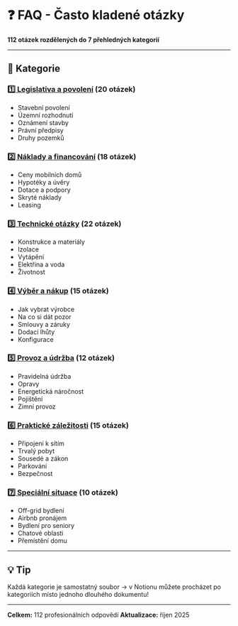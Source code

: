 # ❓ FAQ - Často kladené otázky

**112 otázek rozdělených do 7 přehledných kategorií**

---

## 📂 Kategorie

### [1️⃣ Legislativa a povolení](01-legislativa-a-povoleni.md) (20 otázek)
- Stavební povolení
- Územní rozhodnutí
- Oznámení stavby
- Právní předpisy
- Druhy pozemků

### [2️⃣ Náklady a financování](02-naklady-a-financovani.md) (18 otázek)
- Ceny mobilních domů
- Hypotéky a úvěry
- Dotace a podpory
- Skryté náklady
- Leasing

### [3️⃣ Technické otázky](03-technicke-otazky.md) (22 otázek)
- Konstrukce a materiály
- Izolace
- Vytápění
- Elektřina a voda
- Životnost

### [4️⃣ Výběr a nákup](04-vyber-a-nakup.md) (15 otázek)
- Jak vybrat výrobce
- Na co si dát pozor
- Smlouvy a záruky
- Dodací lhůty
- Konfigurace

### [5️⃣ Provoz a údržba](05-provoz-a-udrzba.md) (12 otázek)
- Pravidelná údržba
- Opravy
- Energetická náročnost
- Pojištění
- Zimní provoz

### [6️⃣ Praktické záležitosti](06-prakticke-zalezitosti.md) (15 otázek)
- Připojení k sítím
- Trvalý pobyt
- Sousedé a zákon
- Parkování
- Bezpečnost

### [7️⃣ Speciální situace](07-specialni-situace.md) (10 otázek)
- Off-grid bydlení
- Airbnb pronájem
- Bydlení pro seniory
- Chatové oblasti
- Přemístění domu

---

## 💡 Tip

Každá kategorie je samostatný soubor → v Notionu můžete procházet po kategoriích místo jednoho dlouhého dokumentu!

---

**Celkem:** 112 profesionálních odpovědí
**Aktualizace:** říjen 2025
